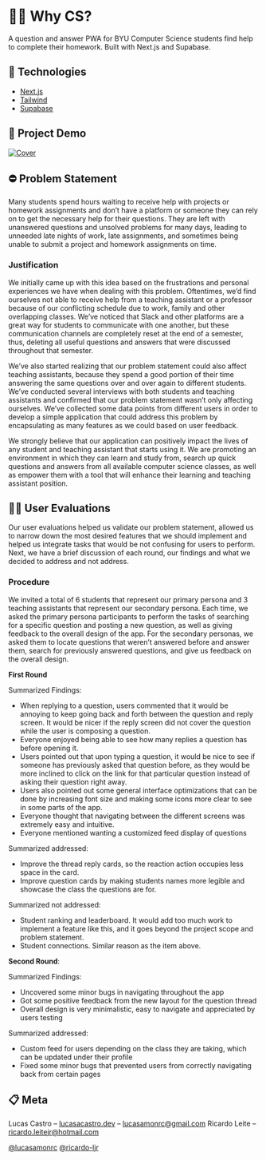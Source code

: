 # 🧑‍💻 Why CS?

A question and answer PWA for BYU Computer Science students find help to complete their homework. Built with Next.js and Supabase.

## 🚀 Technologies

- [Next.js](https://nextjs.org)
- [Tailwind](https://tailwindcss.com/)
- [Supabase](https://supabase.com/)

## 🎥 Project Demo

[![Cover](https://img.youtube.com/vi/SSxUSsD_rZY/0.jpg)](https://www.youtube.com/embed/SSxUSsD_rZY)

## ⛔️ Problem Statement

Many students spend hours waiting to receive help with projects or homework assignments and don’t have a platform or someone they can rely on to get the necessary help for their questions. They are left with unanswered questions and unsolved problems for many days, leading to unneeded late nights of work, late assignments, and sometimes being unable to submit a project and homework assignments on time.

### Justification

We initially came up with this idea based on the frustrations and personal experiences we have when dealing with this problem. Oftentimes, we’d find ourselves not able to receive help from a teaching assistant or a professor because of our conflicting schedule due to work, family and other overlapping classes. We’ve noticed that Slack and other platforms are a great way for students to communicate with one another, but these communication channels are completely reset at the end of a semester, thus, deleting all useful questions and answers that were discussed throughout that semester. 

We’ve also started realizing that our problem statement could also affect teaching assistants, because they spend a good portion of their time answering the same questions over and over again to different students. We’ve conducted several interviews with both students and teaching assistants and confirmed that our problem statement wasn’t only affecting ourselves. We’ve collected some data points from different users in order to develop a simple application that could address this problem by encapsulating as many features as we could based on user feedback. 

We strongly believe that our application can positively impact the lives of any student and teaching assistant that starts using it. We are promoting an environment in which they can learn and study from, search up quick questions and answers from all available computer science classes, as well as empower them with a tool that will enhance their learning and teaching assistant position.

## 🙋‍♀️ User Evaluations

Our user evaluations helped us validate our problem statement, allowed us to narrow down the most desired features that we should implement and helped us integrate tasks that would be not confusing for users to perform. Next, we have a brief discussion of each round, our findings and what we decided to address and not address.

### Procedure

We invited a total of 6 students that represent our primary persona and 3 teaching assistants that represent our secondary persona. Each time, we asked the primary persona participants to perform the tasks of searching for a specific question and posting a new question, as well as giving feedback to the overall design of the app. For the secondary personas, we asked them to locate questions that weren’t answered before and answer them, search for previously answered questions, and give us feedback on the overall design.

__First Round__ 

Summarized Findings:

- When replying to a question, users commented that it would be annoying to keep going back and forth between the question and reply screen. It would be nicer if the reply screen did not cover the question while the user is composing a question.
- Everyone enjoyed being able to see how many replies a question has before opening it.
- Users pointed out that upon typing a question, it would be nice to see if someone has
previously asked that question before, as they would be more inclined to click on the link
for that particular question instead of asking their question right away.
- Users also pointed out some general interface optimizations that can be done by
increasing font size and making some icons more clear to see in some parts of the app.
- Everyone thought that navigating between the different screens was extremely easy and
intuitive.
- Everyone mentioned wanting a customized feed display of questions

Summarized addressed:

- Improve the thread reply cards, so the reaction action occupies less space in the card.
- Improve question cards by making students names more legible and showcase the class the questions are for.

Summarized not addressed:

- Student ranking and leaderboard. It would add too much work to implement a feature like this, and it goes beyond the project scope and problem statement.
- Student connections. Similar reason as the item above.

__Second Round__:

Summarized Findings:

- Uncovered some minor bugs in navigating throughout the app
- Got some positive feedback from the new layout for the question thread
- Overall design is very minimalistic, easy to navigate and appreciated by users testing

Summarized addressed:

- Custom feed for users depending on the class they are taking, which can be updated under their profile
- Fixed some minor bugs that prevented users from correctly navigating back from certain pages

## 📋 Meta

Lucas Castro – [lucasacastro.dev](https://www.lucasacastro.dev) – lucasamonrc@gmail.com
Ricardo Leite – ricardo.leitejr@hotmail.com

[@lucasamonrc](https://github.com/lucasamonrc)
[@ricardo-ljr](https://github.com/ricardo-ljr)
